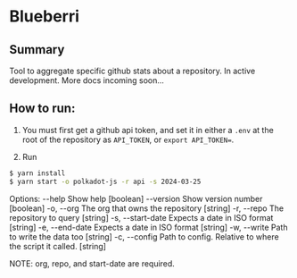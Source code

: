 # Blueberri

## Summary

Tool to aggregate specific github stats about a repository. In active development. More docs incoming soon...


## How to run:

1. You must first get a github api token, and set it in either a `.env` at the root of the repository as  `API_TOKEN`, or `export API_TOKEN=`.

2. Run

```bash
$ yarn install
$ yarn start -o polkadot-js -r api -s 2024-03-25
```

Options:
      --help        Show help                                              [boolean]
      --version     Show version number                                    [boolean]
  -o, --org         The org that owns the repository                        [string]
  -r, --repo        The repository to query                                 [string]
  -s, --start-date  Expects a date in ISO format                            [string]
  -e, --end-date    Expects a date in ISO format                            [string]
  -w, --write       Path to write the data too                              [string]
  -c, --config      Path to config. Relative to where the script it called. [string]

  NOTE: org, repo, and start-date are required.
